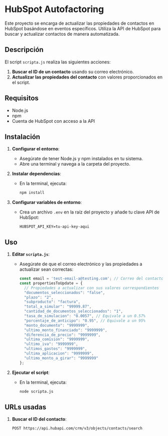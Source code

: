 # HubSpot Autofactoring

Este proyecto se encarga de actualizar las propiedades de contactos en HubSpot basándose en eventos específicos. Utiliza la API de HubSpot para buscar y actualizar contactos de manera automatizada.

## Descripción

El script `scripta.js` realiza las siguientes acciones:

1. **Buscar el ID de un contacto** usando su correo electrónico.
2. **Actualizar las propiedades del contacto** con valores proporcionados en el script.

## Requisitos

- Node.js
- npm
- Cuenta de HubSpot con acceso a la API

## Instalación

1. **Configurar el entorno**:

   - Asegúrate de tener Node.js y npm instalados en tu sistema.
   - Abre una terminal y navega a la carpeta del proyecto.
2. **Instalar dependencias**:

   - En la terminal, ejecuta:
     ```bash
     npm install
     ```
3. **Configurar variables de entorno**:

   - Crea un archivo `.env` en la raíz del proyecto y añade tu clave API de HubSpot:
     ```plaintext
     HUBSPOT_API_KEY=tu-api-key-aqui
     ```

## Uso

1. **Editar `scripta.js`**:

   - Asegúrate de que el correo electrónico y las propiedades a actualizar sean correctas:
     ```javascript
     const email = 'test-email-a@testing.com'; // Correo del contacto relacionado al evento
     const propertiesToUpdate = {
       // Propiedades a actualizar con sus valores correspondientes
       "documentos_seleccionados": "false",
       "plazo": "2",
       "subproducto": "factura",
       "total_a_simular": "99999.87",
       "cantidad_de_documentos_seleccionados": "1",
       "tasa_de_simulacion": "0.0057", // Equivale a un 0.57%
       "porcentaje_de_anticipo": "0.95", // Equivale a un 95%
       "monto_documento": "9999999",
       "ultimo_monto_financiado": "9999999",
       "diferencia_de_precio": "9999999",
       "ultima_comision": "9999999",
       "ultimo_iva": "9999999",
       "ultimos_gastos": "9999999",
       "ultima_aplicacion": "9999999",
       "ultimo_monto_a_girar": "9999999"
     };
     ```
2. **Ejecutar el script**:

   - En la terminal, ejecuta:
     ```bash
     node scripta.js
     ```

## URLs usadas

1. **Buscar el ID del contacto**:
   ```http
   POST https://api.hubapi.com/crm/v3/objects/contacts/search
   ```
